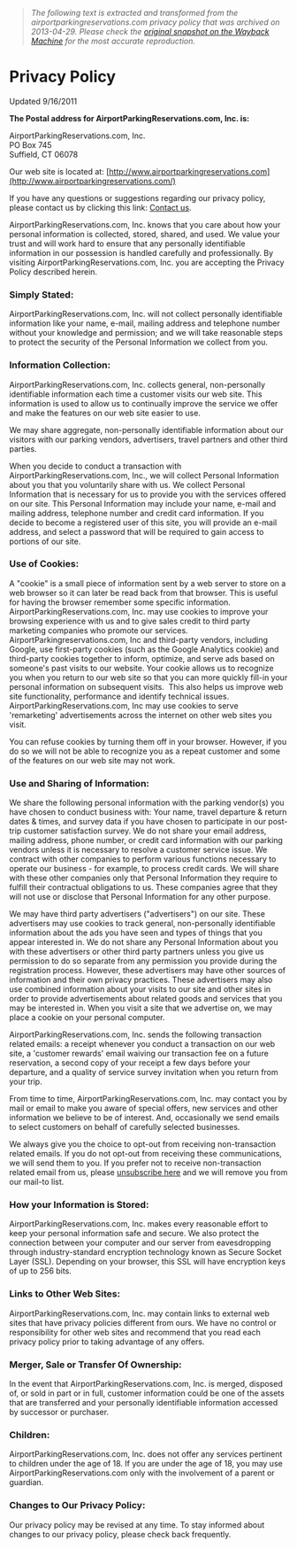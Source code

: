 > *The following text is extracted and transformed from the airportparkingreservations.com privacy policy that was archived on 2013-04-29. Please check the [original snapshot on the Wayback Machine](https://web.archive.org/web/20130429054935id_/http%3A//www.airportparkingreservations.com/page/privacy-policy) for the most accurate reproduction.*

# Privacy Policy

Updated 9/16/2011

**The Postal address for AirportParkingReservations.com, Inc. is:**

AirportParkingReservations.com, Inc.  
PO Box 745  
Suffield, CT 06078

Our web site is located at: [http://www.airportparkingreservations.com](http://www.airportparkingreservations.com/)

If you have any questions or suggestions regarding our privacy policy, please contact us by clicking this link: [Contact us](http://www.airportparkingreservations.com/contactus).

AirportParkingReservations.com, Inc. knows that you care about how your personal information is collected, stored, shared, and used. We value your trust and will work hard to ensure that any personally identifiable information in our possession is handled carefully and professionally. By visiting AirportParkingReservations.com, Inc. you are accepting the Privacy Policy described herein.

###  Simply Stated:

AirportParkingReservations.com, Inc. will not collect personally identifiable information like your name, e-mail, mailing address and telephone number without your knowledge and permission; and we will take reasonable steps to protect the security of the Personal Information we collect from you.

###  Information Collection:

AirportParkingReservations.com, Inc. collects general, non-personally identifiable information each time a customer visits our web site. This information is used to allow us to continually improve the service we offer and make the features on our web site easier to use.

We may share aggregate, non-personally identifiable information about our visitors with our parking vendors, advertisers, travel partners and other third parties.

When you decide to conduct a transaction with AirportParkingReservations.com, Inc., we will collect Personal Information about you that you voluntarily share with us. We collect Personal Information that is necessary for us to provide you with the services offered on our site. This Personal Information may include your name, e-mail and mailing address, telephone number and credit card information. If you decide to become a registered user of this site, you will provide an e-mail address, and select a password that will be required to gain access to portions of our site.

###  Use of Cookies:

A "cookie" is a small piece of information sent by a web server to store on a web browser so it can later be read back from that browser. This is useful for having the browser remember some specific information. AirportParkingReservations.com, Inc. may use cookies to improve your browsing experience with us and to give sales credit to third party marketing companies who promote our services. AirportParkingreservations.com, Inc and third-party vendors, including Google, use first-party cookies (such as the Google Analytics cookie) and third-party cookies together to inform, optimize, and serve ads based on someone's past visits to our website. Your cookie allows us to recognize you when you return to our web site so that you can more quickly fill-in your personal information on subsequent visits.  This also helps us improve web site functionality, performance and identify technical issues.  AirportParkingReservations.com, Inc may use cookies to serve 'remarketing' advertisements across the internet on other web sites you visit.

You can refuse cookies by turning them off in your browser. However, if you do so we will not be able to recognize you as a repeat customer and some of the features on our web site may not work.

###  Use and Sharing of Information:

We share the following personal information with the parking vendor(s) you have chosen to conduct business with: Your name, travel departure & return dates & times, and survey data if you have chosen to participate in our post-trip customer satisfaction survey. We do not share your email address, mailing address, phone number, or credit card information with our parking vendors unless it is necessary to resolve a customer service issue. We contract with other companies to perform various functions necessary to operate our business - for example, to process credit cards. We will share with these other companies only that Personal Information they require to fulfill their contractual obligations to us. These companies agree that they will not use or disclose that Personal Information for any other purpose.

We may have third party advertisers ("advertisers") on our site. These advertisers may use cookies to track general, non-personally identifiable information about the ads you have seen and types of things that you appear interested in. We do not share any Personal Information about you with these advertisers or other third party partners unless you give us permission to do so separate from any permission you provide during the registration process. However, these advertisers may have other sources of information and their own privacy practices. These advertisers may also use combined information about your visits to our site and other sites in order to provide advertisements about related goods and services that you may be interested in. When you visit a site that we advertise on, we may place a cookie on your personal computer.

AirportParkingReservations.com, Inc. sends the following transaction related emails: a receipt whenever you conduct a transaction on our web site, a 'customer rewards' email waiving our transaction fee on a future reservation, a second copy of your receipt a few days before your departure, and a quality of service survey invitation when you return from your trip.

From time to time, AirportParkingReservations.com, Inc. may contact you by mail or email to make you aware of special offers, new services and other information we believe to be of interest. And, occasionally we send emails to select customers on behalf of carefully selected businesses.

We always give you the choice to opt-out from receiving non-transaction related emails. If you do not opt-out from receiving these communications, we will send them to you. If you prefer not to receive non-transaction related email from us, please [unsubscribe here](http://www.airportparkingreservations.com/unsubscribe) and we will remove you from our mail-to list.

###  How your Information is Stored:

AirportParkingReservations.com, Inc. makes every reasonable effort to keep your personal information safe and secure. We also protect the connection between your computer and our server from eavesdropping through industry-standard encryption technology known as Secure Socket Layer (SSL). Depending on your browser, this SSL will have encryption keys of up to 256 bits.

###  Links to Other Web Sites:

AirportParkingReservations.com, Inc. may contain links to external web sites that have privacy policies different from ours. We have no control or responsibility for other web sites and recommend that you read each privacy policy prior to taking advantage of any offers.

###  Merger, Sale or Transfer Of Ownership:

In the event that AirportParkingReservations.com, Inc. is merged, disposed of, or sold in part or in full, customer information could be one of the assets that are transferred and your personally identifiable information accessed by successor or purchaser.

###  Children:

AirportParkingReservations.com, Inc. does not offer any services pertinent to children under the age of 18. If you are under the age of 18, you may use AirportParkingReservations.com only with the involvement of a parent or guardian.

###  Changes to Our Privacy Policy:

Our privacy policy may be revised at any time. To stay informed about changes to our privacy policy, please check back frequently.
